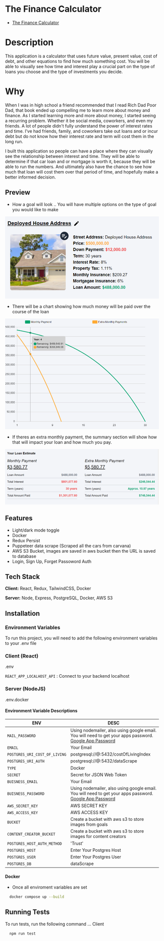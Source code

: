 # The Finance Calculator
- [The Finance Calculator](https://thefinancecalculator.org/)

# Description
This application is a calculator that uses future value, present value, cost of debt, and other equations to find how much something cost. You will be able to visually see how time and interest play a crucial part on the type of loans you choose and the type of investments you decide.

# Why
When I was in high school a friend recommended that I read Rich Dad Poor Dad, that book ended up compelling me to learn more about money and finance. As I started learning more and more about money, I started seeing a recurring problem. Whether it be social media, coworkers, and even my friends. A lot of people didn't fully understand the power of interest rates and time. I’ve had friends, family, and coworkers take out loans and or incur debt but do not know how their interest rate and term will cost them in the long run. 

I built this application so people can have a place where they can visually see the relationship between interest and time. They will be able to determine if that car loan and or mortgage is worth it, because they will be able to run the numbers. And ultimately also have the chance to see how much that loan will cost them over that period of time, and hopefully make a better informed decision. 
 



## Preview

- How a goal will look .. You will have multiple options on the type of goal you would like to make

![App Screenshot](./client/src/assets/readMe/house.png)

- There will be a chart showing how much money will be paid over the course of the loan

![App Screenshot](./client/src/assets/readMe/chart.png)


- If theres an extra monthly payment, the summary section will show how that will impact your loan and how much you pay.

![App Screenshot](./client/src/assets/readMe/summaryMore.png)

## Features

- Light/dark mode toggle
- Docker
- Redux Persist
- Puppeteer data scrape (Scraped all the cars from carvana)
- AWS S3 Bucket, images are saved in aws bucket then the URL is saved to database
- Login, Sign Up, Forget Passoword Auth

## Tech Stack

**Client:** React, Redux, TailwindCSS, Docker

**Server:** Node, Express, PostgreSQL, Docker, AWS S3






## Installation

### Environment Variables

To run this project, you will need to add the following environment variables to your .env file

### Client (React)
.env

`REACT_APP_LOCALHOST_API` : Connect to your backend localhost

### Server (NodeJS)
.env.docker



#### Environment Variable Descriptions
|ENV| DESC  |
|---|---|
|  `MAIL_PASSWORD` |  Using nodemailer, also using google email. You will need to get your apps password. [Google App Password](https://lizenshakya.medium.com/how-to-send-mails-with-gmail-using-nodemailer-after-less-secure-app-is-disabled-by-google-b41abf3fdada) |
| `EMAIL`  | Your Email  |
| `POSTGRES_URI_COST_OF_LIVING`  |  postgresql://<USER>@<HOST>:5432/costOfLivingIndex  |
| `POSTGRES_URI_AUTH`  |  postgresql://<USER>@<HOST>:5432/dataScrape |
|  `TYPE` | Docker  |
| `SECRET`  |  Secret for JSON Web Token |
| `BUISNESS_EMAIL`  |  Your Email |
|  `BUISNESS_PASSWORD` | Using nodemailer, also using google email. You will need to get your apps password. [Google App Password](https://lizenshakya.medium.com/how-to-send-mails-with-gmail-using-nodemailer-after-less-secure-app-is-disabled-by-google-b41abf3fdada) |
|  `AWS_SECRET_KEY` | AWS SECRET KEY  |
| `AWS_ACCESS_KEY`  | AWS ACCESS KEY  |
| `BUCKET`  | Create a bucket with aws s3 to store images from goals |
| `CONTENT_CREATOR_BUCKET`  |  Create a bucket with aws s3 to store images for content creators |
|  `POSTGRES_HOST_AUTH_METHOD` | 'Trust' |
| `POSTGRES_HOST`  | Enter Your Postgres Host |
| `POSTGRES_USER`  | Enter Your Postgres User |
|  `POSTGRES_DB` | dataScrape |




#### Docker
- Once all enviroment variables are set

```bash
  docker compose up --build
```

## Running Tests

To run tests, run the following command ... Client

```bash
  npm run test
```